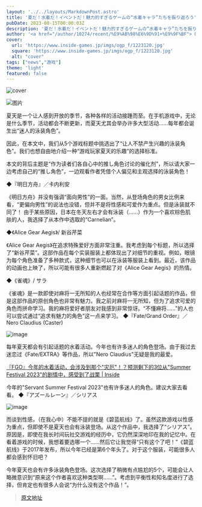 ```yaml
---
layout: '../../layouts/MarkdownPost.astro'
title: '夏だ！水着だ！イベントだ！魅力的すぎるゲームの“水着キャラ”たちを振り返ろう'
pubDate: 2023-08-15T00:00:03Z
description: '夏だ！水着だ！イベントだ！魅力的すぎるゲームの“水着キャラ”たちを振り返ろう'
author: '<a href="/author/10274/recent/%E9%AB%98%E6%9D%91+%E9%9F%BF">《高村 響》</a>'
cover:
  url: 'https://www.inside-games.jp/imgs/ogp_f/1223120.jpg'
  square: 'https://www.inside-games.jp/imgs/ogp_f/1223120.jpg'
  alt: "cover"
tags: ["news","游戏"]
theme: 'light'
featured: false
---
```


![cover](https://www.inside-games.jp/imgs/ogp_f/1223120.jpg)

![图片](https://www.inside-games.jp/imgs/zoom/1223120.jpg)

夏天是一个让人感到开放的季节，各种各样的活动接踵而至。在手机游戏中，无论是什么季节，活动都会不断更新，而夏天尤其会举办许多大型活动......每年都会诞生出“迷人的泳装角色”。

因此，在本文中，我们从5个游戏标题中挑选出了“让人不禁产生兴趣的泳装角色”。我们也想自由地介绍一种“游戏玩家夏天的乐趣”的选择标准。

本文的背后主题是“作为读者们各自心中的推し角色讨论的催化剂”，所以请大家一边考虑自己的“推し角色”，一边观看作者凭借个人偏见和主观选择的泳装角色！

◆『明日方舟』／卡内利安

《明日方舟》并没有强调“面向男性”的一面。当然，从登场角色的男女比例来看，“更偏向男性”的说法也没错，但并不是将性感和可爱作为重点。但是泳装就不同了！
由于某些原因，日本在冬天左右才会有泳装（......）作为一个喜欢棕色肌肤的人，我选择了从本作中选取的“Carnelian”。

◆《Alice Gear Aegis》/ 新谷芹菜

《Alice Gear Aegis》在追求特殊爱好方面非常注重。我考虑到每个标题，所以选择了“新谷芹菜”。这部作品在每个实装服装上都体现出了对细节的重视。例如，眼镜为每个角色准备了多种款式，这种细节也可以在泳装等服装上看到。最近，该作品的动画也上映了，所以可能有很多人重新燃起了对《Alice Gear Aegis》的热情。

◆《雀魂》/ サラ

《雀魂》是一款即使对麻将一无所知的人也经常在合作等方面引起话题的作品，但是这部作品的原创角色也非常有魅力。我之前对麻将一无所知，但为了追求可爱的角色而拼命学习。我的麻将爱好者朋友对我感到非常惊讶。“不懂麻将......”的人也可以尝试通过“追求有魅力的角色”这一点来学习。
◆『Fate/Grand Order』／Nero Claudius (Caster)

![image](https://www.inside-games.jp/imgs/zoom/1223124.jpg)

每年夏天都会有引起话题的水着活动。今年也有许多迷人的角色登场。由于我过去迷恋过《Fate/EXTRA》等作品，所以"Nero Claudius"无疑是我的最爱。

[『FGO』今年的水着活动，会涉及到那个"灾厄"！？预测剩下的3位从"Summer Festival 2023"的剧情中，感受到了战栗 | Inside](https://www.inside-games.jp/article/2023/08/03/147613.html)

今年的"Servant Summer Festival 2023"也有许多迷人的角色。建议大家去看看。
◆『アズールレーン』／シリアス

![image](https://www.inside-games.jp/imgs/zoom/1223122.jpg)

而谈到性感，（在我心中）不能不提的就是《碧蓝航线》了。虽然这款游戏以性感为重点，但即使不是夏天也会有泳装登场。从这个作品中，我选择了“シリアス”。原因是，即使在我长时间玩社交游戏的经历中，它仍然深深地印在我的记忆中。在看着游戏的时候，我想着要选哪一个……然后它让我觉得“只有这个了吧！”《碧蓝航线》于2017年发布，所以今年已经是第6个年头了。对于这个服装，可能很多人都会感到怀旧吧？

今年夏天也会有许多泳装角色登场。这次选择了稍微有点尴尬的5个，可能会让人略微意识到“原来这个作者喜欢这种类型啊……”。考虑到平衡性和知名度进行了选择，但肯定也有很多人会说“为什么没有这个作品！”。

>[原文地址](https://www.inside-games.jp/article/2023/08/15/147848.html)  